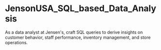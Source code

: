# JensonUSA_SQL_based_Data_Analysis
As a data analyst at Jensen's, craft SQL queries to derive insights on customer behavior, staff performance, inventory management, and store operations.
